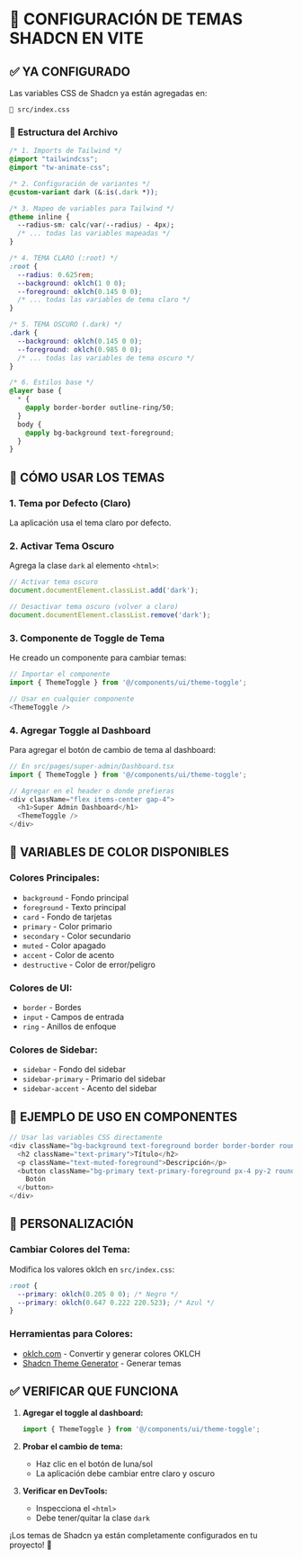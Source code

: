 # 🎨 CONFIGURACIÓN DE TEMAS SHADCN EN VITE

## ✅ **YA CONFIGURADO**

Las variables CSS de Shadcn ya están agregadas en:
```
📁 src/index.css
```

### 🎯 **Estructura del Archivo**

```css
/* 1. Imports de Tailwind */
@import "tailwindcss";
@import "tw-animate-css";

/* 2. Configuración de variantes */
@custom-variant dark (&:is(.dark *));

/* 3. Mapeo de variables para Tailwind */
@theme inline {
  --radius-sm: calc(var(--radius) - 4px);
  /* ... todas las variables mapeadas */
}

/* 4. TEMA CLARO (:root) */
:root {
  --radius: 0.625rem;
  --background: oklch(1 0 0);
  --foreground: oklch(0.145 0 0);
  /* ... todas las variables de tema claro */
}

/* 5. TEMA OSCURO (.dark) */
.dark {
  --background: oklch(0.145 0 0);
  --foreground: oklch(0.985 0 0);
  /* ... todas las variables de tema oscuro */
}

/* 6. Estilos base */
@layer base {
  * {
    @apply border-border outline-ring/50;
  }
  body {
    @apply bg-background text-foreground;
  }
}
```

## 🚀 **CÓMO USAR LOS TEMAS**

### **1. Tema por Defecto (Claro)**
La aplicación usa el tema claro por defecto.

### **2. Activar Tema Oscuro**
Agrega la clase `dark` al elemento `<html>`:

```javascript
// Activar tema oscuro
document.documentElement.classList.add('dark');

// Desactivar tema oscuro (volver a claro)
document.documentElement.classList.remove('dark');
```

### **3. Componente de Toggle de Tema**
He creado un componente para cambiar temas:

```typescript
// Importar el componente
import { ThemeToggle } from '@/components/ui/theme-toggle';

// Usar en cualquier componente
<ThemeToggle />
```

### **4. Agregar Toggle al Dashboard**
Para agregar el botón de cambio de tema al dashboard:

```typescript
// En src/pages/super-admin/Dashboard.tsx
import { ThemeToggle } from '@/components/ui/theme-toggle';

// Agregar en el header o donde prefieras
<div className="flex items-center gap-4">
  <h1>Super Admin Dashboard</h1>
  <ThemeToggle />
</div>
```

## 🎨 **VARIABLES DE COLOR DISPONIBLES**

### **Colores Principales:**
- `background` - Fondo principal
- `foreground` - Texto principal
- `card` - Fondo de tarjetas
- `primary` - Color primario
- `secondary` - Color secundario
- `muted` - Color apagado
- `accent` - Color de acento
- `destructive` - Color de error/peligro

### **Colores de UI:**
- `border` - Bordes
- `input` - Campos de entrada
- `ring` - Anillos de enfoque

### **Colores de Sidebar:**
- `sidebar` - Fondo del sidebar
- `sidebar-primary` - Primario del sidebar
- `sidebar-accent` - Acento del sidebar

## 📱 **EJEMPLO DE USO EN COMPONENTES**

```typescript
// Usar las variables CSS directamente
<div className="bg-background text-foreground border border-border rounded-lg p-4">
  <h2 className="text-primary">Título</h2>
  <p className="text-muted-foreground">Descripción</p>
  <button className="bg-primary text-primary-foreground px-4 py-2 rounded">
    Botón
  </button>
</div>
```

## 🔧 **PERSONALIZACIÓN**

### **Cambiar Colores del Tema:**
Modifica los valores oklch en `src/index.css`:

```css
:root {
  --primary: oklch(0.205 0 0); /* Negro */
  --primary: oklch(0.647 0.222 220.523); /* Azul */
}
```

### **Herramientas para Colores:**
- [oklch.com](https://oklch.com) - Convertir y generar colores OKLCH
- [Shadcn Theme Generator](https://ui.shadcn.com/themes) - Generar temas

## ✅ **VERIFICAR QUE FUNCIONA**

1. **Agregar el toggle al dashboard:**
   ```typescript
   import { ThemeToggle } from '@/components/ui/theme-toggle';
   ```

2. **Probar el cambio de tema:**
   - Haz clic en el botón de luna/sol
   - La aplicación debe cambiar entre claro y oscuro

3. **Verificar en DevTools:**
   - Inspecciona el `<html>`
   - Debe tener/quitar la clase `dark`

¡Los temas de Shadcn ya están completamente configurados en tu proyecto! 🎉
